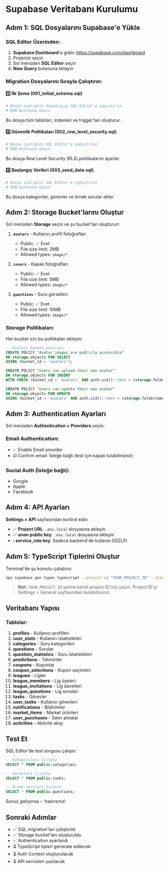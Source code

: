 # Supabase Veritabanı Kurulumu

## Adım 1: SQL Dosyalarını Supabase'e Yükle

### SQL Editor Üzerinden:

1. **Supabase Dashboard**'a gidin: https://supabase.com/dashboard
2. Projenizi seçin
3. Sol menüden **SQL Editor** seçin
4. **New Query** butonuna tıklayın

### Migration Dosyalarını Sırayla Çalıştırın:

#### 1️⃣ İlk Şema (001_initial_schema.sql)
```bash
# Dosya içeriğini kopyalayıp SQL Editor'e yapıştırın
# RUN butonuna basın
```
Bu dosya tüm tabloları, indexleri ve trigger'ları oluşturur.

#### 2️⃣ Güvenlik Politikaları (002_row_level_security.sql)
```bash
# Dosya içeriğini SQL Editor'e yapıştırın
# RUN butonuna basın
```
Bu dosya Row Level Security (RLS) politikalarını ayarlar.

#### 3️⃣ Başlangıç Verileri (003_seed_data.sql)
```bash
# Dosya içeriğini SQL Editor'e yapıştırın
# RUN butonuna basın
```
Bu dosya kategoriler, görevler ve örnek sorular ekler.

## Adım 2: Storage Bucket'larını Oluştur

Sol menüden **Storage** seçin ve şu bucket'ları oluşturun:

1. **`avatars`** - Kullanıcı profil fotoğrafları
   - Public: ✅ Evet
   - File size limit: 2MB
   - Allowed types: `image/*`

2. **`covers`** - Kapak fotoğrafları
   - Public: ✅ Evet
   - File size limit: 5MB
   - Allowed types: `image/*`

3. **`questions`** - Soru görselleri
   - Public: ✅ Evet
   - File size limit: 10MB
   - Allowed types: `image/*`

### Storage Politikaları:

Her bucket için bu politikaları ekleyin:

```sql
-- Avatars bucket policies
CREATE POLICY "Avatar images are publicly accessible"
ON storage.objects FOR SELECT
USING (bucket_id = 'avatars');

CREATE POLICY "Users can upload their own avatar"
ON storage.objects FOR INSERT
WITH CHECK (bucket_id = 'avatars' AND auth.uid()::text = (storage.foldername(name))[1]);

CREATE POLICY "Users can update their own avatar"
ON storage.objects FOR UPDATE
USING (bucket_id = 'avatars' AND auth.uid()::text = (storage.foldername(name))[1]);
```

## Adım 3: Authentication Ayarları

Sol menüden **Authentication > Providers** seçin:

### Email Authentication:
- ✅ Enable Email provider
- ☑️ Confirm email: İsteğe bağlı (test için kapalı tutabilirsiniz)

### Social Auth (İsteğe bağlı):
- Google
- Apple
- Facebook

## Adım 4: API Ayarları

**Settings > API** sayfasından kontrol edin:

- ✅ **Project URL**: `.env.local` dosyasına ekleyin
- ✅ **anon public key**: `.env.local` dosyasına ekleyin
- ℹ️ **service_role key**: Sadece backend'de kullanın (GİZLİ!)

## Adım 5: TypeScript Tiplerini Oluştur

Terminal'de şu komutu çalıştırın:

```bash
npx supabase gen types typescript --project-id "YOUR_PROJECT_ID" --schema public > lib/database.types.ts
```

> **Not:** `YOUR_PROJECT_ID` yerine kendi project ID'nizi yazın.
> Project ID'yi Settings > General sayfasından bulabilirsiniz.

## Veritabanı Yapısı

### Tablolar:

1. **profiles** - Kullanıcı profilleri
2. **user_stats** - Kullanıcı istatistikleri
3. **categories** - Soru kategorileri
4. **questions** - Sorular
5. **question_statistics** - Soru istatistikleri
6. **predictions** - Tahminler
7. **coupons** - Kuponlar
8. **coupon_selections** - Kupon seçimleri
9. **leagues** - Ligler
10. **league_members** - Lig üyeleri
11. **league_invitations** - Lig davetleri
12. **league_questions** - Lig soruları
13. **tasks** - Görevler
14. **user_tasks** - Kullanıcı görevleri
15. **notifications** - Bildirimler
16. **market_items** - Market ürünleri
17. **user_purchases** - Satın almalar
18. **activities** - Aktivite akışı

## Test Et

SQL Editor'de test sorgusu çalıştır:

```sql
-- Kategorileri listele
SELECT * FROM public.categories;

-- Görevleri listele
SELECT * FROM public.tasks;

-- Örnek soruları listele
SELECT * FROM public.questions;
```

Sonuç geliyorsa ✅ hazırsınız!

## Sonraki Adımlar

- ✅ SQL migration'ları çalıştırıldı
- ✅ Storage bucket'ları oluşturuldu
- ✅ Authentication ayarlandı
- ⏳ TypeScript tipleri generate edilecek
- ⏳ Auth Context oluşturulacak
- ⏳ API servisleri yazılacak




